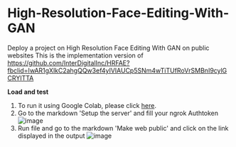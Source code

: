 # High-Resolution-Face-Editing-With-GAN
Deploy a project on High Resolution Face Editing With GAN on public websites
This is the implementation version of https://github.com/InterDigitalInc/HRFAE?fbclid=IwAR1gXlkC2ahgQQw3ef4yIVIAUCp5SNm4wTiTUfRoVrSMBnI9cylGCRYITTA

**Load and test**
  1. To run it using Google Colab, please click [here]([url](https://colab.research.google.com/drive/1fn37fHxR_8PYSJMreqkXCM3i8pj6aMdJ?usp=sharing)https://colab.research.google.com/drive/1fn37fHxR_8PYSJMreqkXCM3i8pj6aMdJ?usp=sharing).
  2. Go to the markdown 'Setup the server' and fill your ngrok Authtoken
    ![image](https://github.com/HatDuaa/High-Resolution-Face-Editing-With-GAN/assets/118889331/bbd6ceb8-4bc3-43d9-b442-66bd16ab4be3)
  3. Run file and go to the markdown 'Make web public' and click on the link displayed in the output
    ![image](https://github.com/HatDuaa/High-Resolution-Face-Editing-With-GAN/assets/118889331/01434d8d-7cf5-4430-93b2-34a474376d99)
